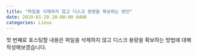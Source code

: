 ```yaml
---
title: "파일을 삭제하지 않고 디스크 용량을 확보하는 방안"
date: 2019-01-20 20:00:00 0400
categories: Linux
---
```


첫 번째로 포스팅할 내용은 파일을 삭제하지 않고 디스크 용량을 확보하는 방법에 대해 작성해보겠습니다.




